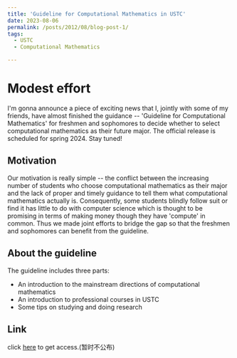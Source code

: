 ```yaml
---
title: 'Guideline for Computational Mathematics in USTC'
date: 2023-08-06
permalink: /posts/2012/08/blog-post-1/
tags:
  - USTC
  - Computational Mathematics

---
```

Modest effort
==============

I'm gonna announce a piece of exciting news that I, jointly with some of my friends, have almost finished the guidance -- 'Guideline for Computational Mathematics' for freshmen and sophomores to decide whether to select computational mathematics as their future major. The official release is scheduled for spring 2024. Stay tuned!

Motivation
----------
Our motivation is really simple -- the conflict between the increasing number of students who choose computational mathematics as their major and the lack of proper and timely guidance to tell them what computational mathematics actually is. Consequently, some students blindly follow suit or find it has little to do with computer science which is thought to be promising in terms of making money though they have 'compute' in common. Thus we made joint efforts to bridge the gap so that the freshmen and sophomores can benefit from the guideline. 

About the guideline
-------------------
The guideline includes three parts: 
* An introduction to the mainstream directions of computational mathematics
* An introduction to professional courses in USTC
* Some tips on studying and doing research

Link
----------
click [here](https://github.com) to get access.(暂时不公布)


